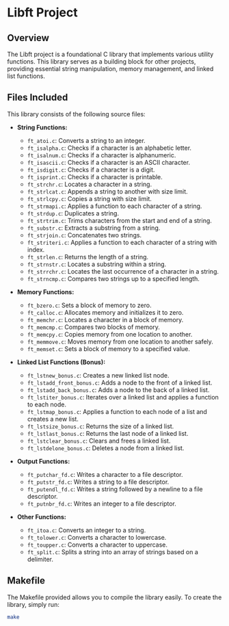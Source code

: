 # Libft Project

## Overview

The Libft project is a foundational C library that implements various utility functions. This library serves as a building block for other projects, providing essential string manipulation, memory management, and linked list functions.

## Files Included

This library consists of the following source files:

- **String Functions:**
  - `ft_atoi.c`: Converts a string to an integer.
  - `ft_isalpha.c`: Checks if a character is an alphabetic letter.
  - `ft_isalnum.c`: Checks if a character is alphanumeric.
  - `ft_isascii.c`: Checks if a character is an ASCII character.
  - `ft_isdigit.c`: Checks if a character is a digit.
  - `ft_isprint.c`: Checks if a character is printable.
  - `ft_strchr.c`: Locates a character in a string.
  - `ft_strlcat.c`: Appends a string to another with size limit.
  - `ft_strlcpy.c`: Copies a string with size limit.
  - `ft_strmapi.c`: Applies a function to each character of a string.
  - `ft_strdup.c`: Duplicates a string.
  - `ft_strtrim.c`: Trims characters from the start and end of a string.
  - `ft_substr.c`: Extracts a substring from a string.
  - `ft_strjoin.c`: Concatenates two strings.
  - `ft_striteri.c`: Applies a function to each character of a string with index.
  - `ft_strlen.c`: Returns the length of a string.
  - `ft_strnstr.c`: Locates a substring within a string.
  - `ft_strrchr.c`: Locates the last occurrence of a character in a string.
  - `ft_strncmp.c`: Compares two strings up to a specified length.

- **Memory Functions:**
  - `ft_bzero.c`: Sets a block of memory to zero.
  - `ft_calloc.c`: Allocates memory and initializes it to zero.
  - `ft_memchr.c`: Locates a character in a block of memory.
  - `ft_memcmp.c`: Compares two blocks of memory.
  - `ft_memcpy.c`: Copies memory from one location to another.
  - `ft_memmove.c`: Moves memory from one location to another safely.
  - `ft_memset.c`: Sets a block of memory to a specified value.

- **Linked List Functions (Bonus):**
  - `ft_lstnew_bonus.c`: Creates a new linked list node.
  - `ft_lstadd_front_bonus.c`: Adds a node to the front of a linked list.
  - `ft_lstadd_back_bonus.c`: Adds a node to the back of a linked list.
  - `ft_lstiter_bonus.c`: Iterates over a linked list and applies a function to each node.
  - `ft_lstmap_bonus.c`: Applies a function to each node of a list and creates a new list.
  - `ft_lstsize_bonus.c`: Returns the size of a linked list.
  - `ft_lstlast_bonus.c`: Returns the last node of a linked list.
  - `ft_lstclear_bonus.c`: Clears and frees a linked list.
  - `ft_lstdelone_bonus.c`: Deletes a node from a linked list.

- **Output Functions:**
  - `ft_putchar_fd.c`: Writes a character to a file descriptor.
  - `ft_putstr_fd.c`: Writes a string to a file descriptor.
  - `ft_putendl_fd.c`: Writes a string followed by a newline to a file descriptor.
  - `ft_putnbr_fd.c`: Writes an integer to a file descriptor.

- **Other Functions:**
  - `ft_itoa.c`: Converts an integer to a string.
  - `ft_tolower.c`: Converts a character to lowercase.
  - `ft_toupper.c`: Converts a character to uppercase.
  - `ft_split.c`: Splits a string into an array of strings based on a delimiter.

## Makefile

The Makefile provided allows you to compile the library easily. To create the library, simply run:

```bash
make
